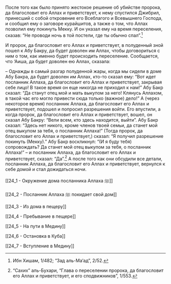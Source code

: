 После того как было принято жестокое решение об убийстве пророка, да благословит его Аллах и приветствует, к нему спустился Джибрил, принесший с собой откровение его Всеблагого и Всевышнего Господа, и сообщил ему о заговоре курайшитов, а также о том, что Аллах позволил ему покинуть Мекку. И он указал ему на время переселения, сказав: “Не проводи ночь в той постели, где ты обычно спал”.[^1]

И пророк, да благословит его Аллах и приветствует, в полуденный зной пошел к Абу Бакру, да будет доволен им Аллах, чтобы договориться с ним о том, как именно будет происходить переселение. Сообщается, что ‘Аиша, да будет доволен ею Аллах, сказала:

– Однажды в самый разгар полуденной жары, когда мы сидели в доме Абу Бакра, да будет доволен им Аллах, кто-то сказал ему: “Вот идет посланник Аллаха, да благословит его Аллах и приветствует, закрывая себе лицо! В такое время он еще никогда не приходил к нам!” Абу Бакр сказал: “Да станут отец мой и мать выкупом за него! Клянусь Аллахом, в такой час его могло привести сюда только (важное) дело!” А (через некоторое время) посланник Аллаха, да благословит его Аллах и приветствует, подошел и попросил разрешения войти. Его впустили, а когда пророк, да благословит его Аллах и приветствует, вошел, он сказал Абу Бакру: “Вели всем, кто здесь находится, выйти”. Абу Бакр сказал: “Здесь нет никого, кроме членов твоей семьи, да станет мой отец выкупом за тебя, о посланник Аллаха!” (Тогда пророк, да благословит его Аллах и приветствует,) сказал: “Я получил разрешение покинуть (Мекку).” Абу Бакр воскликнул: “(И я буду тебя) сопровождать? Да станет мой отец выкупом за тебя, о посланник Аллаха!” – и посланник Аллаха, да благословит его Аллах и приветствует, сказал: “Да”.[^2] А после того как они обсудили все детали, посланник Аллаха, да благословит его Аллах и приветствует, вернулся к себе домой и стал дожидаться ночи.

[[24_1 - Окружение дома посланника Аллаха ﷺ]]

[[24_2 - Посланник Аллаха ﷺ покидает свой дом]]

[[24_3 - Из дома в пещеру]]

[[24_4 - Пребывание в пещере]]

[[24_5 - На пути в Медину]]

[[24_6 - Остановка в Куба]]

[[24_7 - Вступление в Медину]]

[^1]: Ибн Хишам, 1/482; “Зад аль-Ма‘ад”, 2/52.

[^2]: “Сахих” аль-Бухари, “Глава о переселении пророка, да благословит его Аллах и приветствует, и его сподвижников”, 1/553.

